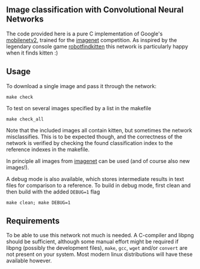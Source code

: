 Image classification with Convolutional Neural Networks
---------------------------------------------------------
The code provided here is a pure C implementation of Google's [mobilenetv2](https://arxiv.org/abs/1801.04381), trained for the [imagenet](www.image-net.org/) competition.
As inspired by the legendary console game [robotfindkitten](https://en.wikipedia.org/wiki/Robotfindskitten) this network is particularly happy when it finds kitten :)

Usage
-----
To download a single image and pass it through the network:
```shell
make check
```

To test on several images specified by a list in the makefile
```shell
make check_all
```

Note that the included images all contain kitten, but sometimes the network misclassifies.
This is to be expected though, and the correctness of the network is verified by checking the found classification index to the reference indexes in the makefile.

In principle all images from [imagenet](www.image-net.org/) can be used (and of course also new images!).

A debug mode is also available, which stores intermediate results in text files for comparison to a reference.
To build in debug mode, first clean and then build with the added ```DEBUG=1``` flag 
```shell
make clean; make DEBUG=1
```

Requirements
------------
To be able to use this network not much is needed.
A C-compiler and libpng should be sufficient, although some manual effort might be required if libpng (possibly the development files), ```make```, ```gcc```, ```wget``` and/or ```convert``` are not present on your system.
Most modern linux distributions will have these available however.
